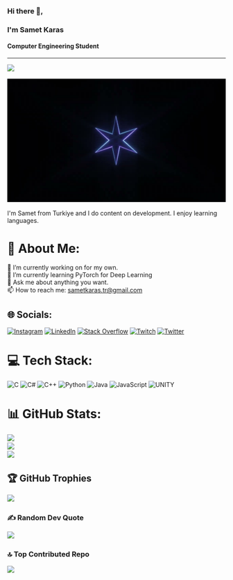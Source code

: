 ### Hi there 👋,
### I'm Samet Karas                                                                                                                                            
#### Computer Engineering Student

---
[![](https://visitcount.itsvg.in/api?id=SametKaras&icon=1&color=12)](https://visitcount.itsvg.in)

<!-- Proudly created with GPRM ( https://gprm.itsvg.in ) -->


![Computer Engineering Student](https://github.com/SametKaras/SametKaras/blob/9188881d77ed5f31854d81378ff74fe4f3c1d309/romantik.png)

I'm Samet from Turkiye and I do content on development. I enjoy learning languages.

# 💫 About Me:
🔭 I’m currently working on for my own.<br>🌱 I’m currently learning PyTorch for Deep Learning<br>💬 Ask me about anything you want.<br>📫 How to reach me: sametkaras.tr@gmail.com


## 🌐 Socials:
[![Instagram](https://img.shields.io/badge/Instagram-%23E4405F.svg?logo=Instagram&logoColor=white)](https://instagram.com/samet_karas) [![LinkedIn](https://img.shields.io/badge/LinkedIn-%230077B5.svg?logo=linkedin&logoColor=white)](https://linkedin.com/in/sametkaras) [![Stack Overflow](https://img.shields.io/badge/-Stackoverflow-FE7A16?logo=stack-overflow&logoColor=white)](https://stackoverflow.com/users/21562750) [![Twitch](https://img.shields.io/badge/Twitch-%239146FF.svg?logo=Twitch&logoColor=white)](https://twitch.tv/vaveylafps) [![Twitter](https://img.shields.io/badge/Twitter-%231DA1F2.svg?logo=Twitter&logoColor=white)](https://twitter.com/vaveylafps) 

# 💻 Tech Stack:
![C](https://img.shields.io/badge/c-%2300599C.svg?style=flat&logo=c&logoColor=white) ![C#](https://img.shields.io/badge/c%23-%23239120.svg?style=flat&logo=c-sharp&logoColor=white) ![C++](https://img.shields.io/badge/c++-%2300599C.svg?style=flat&logo=c%2B%2B&logoColor=white) ![Python](https://img.shields.io/badge/python-3670A0?style=flat&logo=python&logoColor=ffdd54) ![Java](https://img.shields.io/badge/java-%23ED8B00.svg?style=flat&logo=java&logoColor=white) ![JavaScript](https://img.shields.io/badge/javascript-%23323330.svg?style=flat&logo=javascript&logoColor=%23F7DF1E) ![UNITY](https://img.shields.io/badge/Unity-%2320232a.svg?style=flat&logo=unity&logoColor=white)
# 📊 GitHub Stats:
![](https://github-readme-stats.vercel.app/api?username=SametKaras&theme=tokyonight&hide_border=false&include_all_commits=false&count_private=true)<br/>
![](https://github-readme-streak-stats.herokuapp.com/?user=SametKaras&theme=tokyonight&hide_border=false)<br/>
![](https://github-readme-stats.vercel.app/api/top-langs/?username=SametKaras&theme=tokyonight&hide_border=false&include_all_commits=false&count_private=true&layout=compact)

## 🏆 GitHub Trophies
![](https://github-profile-trophy.vercel.app/?username=SametKaras&theme=juicyfresh&no-frame=false&no-bg=false&margin-w=4)

### ✍️ Random Dev Quote
![](https://quotes-github-readme.vercel.app/api?type=horizontal&theme=radical)

### 🔝 Top Contributed Repo
![](https://github-contributor-stats.vercel.app/api?username=SametKaras&limit=5&theme=nord&combine_all_yearly_contributions=true)



